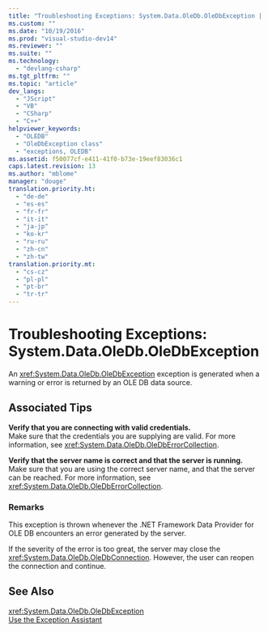 ```yaml
---
title: "Troubleshooting Exceptions: System.Data.OleDb.OleDbException | testtitle"
ms.custom: ""
ms.date: "10/19/2016"
ms.prod: "visual-studio-dev14"
ms.reviewer: ""
ms.suite: ""
ms.technology: 
  - "devlang-csharp"
ms.tgt_pltfrm: ""
ms.topic: "article"
dev_langs: 
  - "JScript"
  - "VB"
  - "CSharp"
  - "C++"
helpviewer_keywords: 
  - "OLEDB"
  - "OleDbException class"
  - "exceptions, OLEDB"
ms.assetid: f50077cf-e411-41f0-b73e-19eef83036c1
caps.latest.revision: 13
ms.author: "mblome"
manager: "douge"
translation.priority.ht: 
  - "de-de"
  - "es-es"
  - "fr-fr"
  - "it-it"
  - "ja-jp"
  - "ko-kr"
  - "ru-ru"
  - "zh-cn"
  - "zh-tw"
translation.priority.mt: 
  - "cs-cz"
  - "pl-pl"
  - "pt-br"
  - "tr-tr"
---
```

# Troubleshooting Exceptions: System.Data.OleDb.OleDbException
An <xref:System.Data.OleDb.OleDbException> exception is generated when a warning or error is returned by an OLE DB data source.  
  
## Associated Tips  
 **Verify that you are connecting with valid credentials.**  
 Make sure that the credentials you are supplying are valid. For more information, see <xref:System.Data.OleDb.OleDbErrorCollection>.  
  
 **Verify that the server name is correct and that the server is running.**  
 Make sure that you are using the correct server name, and that the server can be reached. For more information, see <xref:System.Data.OleDb.OleDbErrorCollection>.  
  
### Remarks  
 This exception is thrown whenever the .NET Framework Data Provider for OLE DB encounters an error generated by the server.  
  
 If the severity of the error is too great, the server may close the <xref:System.Data.OleDb.OleDbConnection>. However, the user can reopen the connection and continue.  
  
## See Also  
 <xref:System.Data.OleDb.OleDbException>   
 [Use the Exception Assistant](../Topic/How%20to:%20Use%20the%20Exception%20Assistant.md)